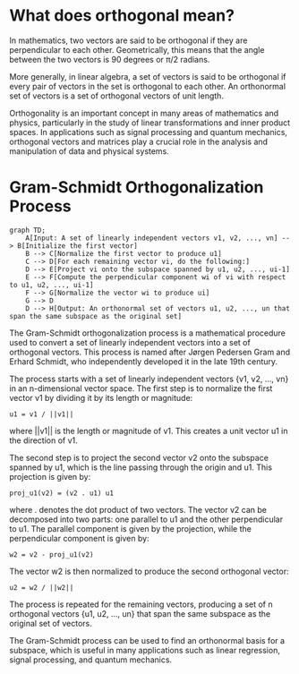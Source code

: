 # What does orthogonal mean?

In mathematics, two vectors are said to be orthogonal if they are perpendicular to each other. Geometrically, this means that the angle between the two vectors is 90 degrees or π/2 radians.

More generally, in linear algebra, a set of vectors is said to be orthogonal if every pair of vectors in the set is orthogonal to each other. An orthonormal set of vectors is a set of orthogonal vectors of unit length.

Orthogonality is an important concept in many areas of mathematics and physics, particularly in the study of linear transformations and inner product spaces. In applications such as signal processing and quantum mechanics, orthogonal vectors and matrices play a crucial role in the analysis and manipulation of data and physical systems.

# Gram-Schmidt Orthogonalization Process

```mermaid
graph TD;
    A[Input: A set of linearly independent vectors v1, v2, ..., vn] --> B[Initialize the first vector]
    B --> C[Normalize the first vector to produce u1]
    C --> D[For each remaining vector vi, do the following:]
    D --> E[Project vi onto the subspace spanned by u1, u2, ..., ui-1]
    E --> F[Compute the perpendicular component wi of vi with respect to u1, u2, ..., ui-1]
    F --> G[Normalize the vector wi to produce ui]
    G --> D
    D --> H[Output: An orthonormal set of vectors u1, u2, ..., un that span the same subspace as the original set]
```

The Gram-Schmidt orthogonalization process is a mathematical procedure used to convert a set of linearly independent vectors into a set of orthogonal vectors. This process is named after Jørgen Pedersen Gram and Erhard Schmidt, who independently developed it in the late 19th century.

The process starts with a set of linearly independent vectors {v1, v2, ..., vn} in an n-dimensional vector space. The first step is to normalize the first vector v1 by dividing it by its length or magnitude:
```
u1 = v1 / ||v1||
```
where ||v1|| is the length or magnitude of v1. This creates a unit vector u1 in the direction of v1.

The second step is to project the second vector v2 onto the subspace spanned by u1, which is the line passing through the origin and u1. This projection is given by:
```
proj_u1(v2) = (v2 . u1) u1
```
where . denotes the dot product of two vectors. The vector v2 can be decomposed into two parts: one parallel to u1 and the other perpendicular to u1. The parallel component is given by the projection, while the perpendicular component is given by:
```
w2 = v2 - proj_u1(v2)
```
The vector w2 is then normalized to produce the second orthogonal vector:
```
u2 = w2 / ||w2||
```
The process is repeated for the remaining vectors, producing a set of n orthogonal vectors {u1, u2, ..., un} that span the same subspace as the original set of vectors.

The Gram-Schmidt process can be used to find an orthonormal basis for a subspace, which is useful in many applications such as linear regression, signal processing, and quantum mechanics.

